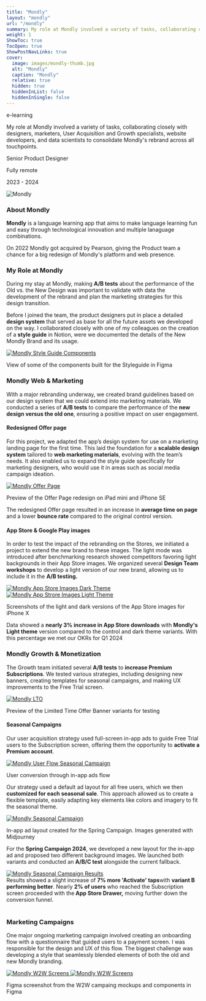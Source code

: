 ```yaml
---
title: "Mondly"
layout: "mondly"
url: "/mondly"
summary: My role at Mondly involved a variety of tasks, collaborating closely with designers, marketers, User Acquisition and Growth specialists, website developers, and data scientists to consolidate Mondly's rebrand across all touchpoints.
weight: 1
ShowToc: true
TocOpen: true
ShowPostNavLinks: true
cover:
  image: images/mondly-thumb.jpg
  alt: "Mondly"
  caption: "Mondly"
  relative: true
  hidden: true
  hiddenInList: false
  hiddenInSingle: false
---
```


<div class="intro-info">

<span class="tag blue text-blue">e-learning</span>

<p class="intro-description">My role at Mondly involved a variety of tasks, collaborating closely with designers, marketers, User Acquisition and Growth specialists, website developers, and data scientists to consolidate Mondly's rebrand across all touchpoints.</p>

  <div class="intro-details-wrapper">
      <p class="intro-details no-margin-bottom"><span class="fi" style="background-image: url(images/mouse.svg)"></span> Senior Product Designer</p>
      <p class="intro-details no-margin-bottom"><span class="fi" style="background-image: url(images/globe.svg)"></span> Fully remote</p>
      <p class="intro-details no-margin-bottom"><span class="fi" style="background-image: url(images/calendar.svg)"></span>  2023 - 2024</p>
  </div>
</div>

![Mondly](images/mondly-intro.jpg)

### About Mondly

**Mondly** is a language learning app that aims to make language learning fun and easy through technological innovation and multiple lanaguage combinations.

On 2022 Mondly got acquired by Pearson, giving the Product team a chance for a big redesign of Mondly's platform and web presence.

### My Role at Mondly

During my stay at Mondly, making **A/B tests** about the performance of the Old vs. the New Design was important to validate with data the development of the rebrand and plan the marketing strategies for this design transition.

Before I joined the team, the product designers put in place a detailed **design system** that served as base for all the future assets we developed on the way. I collaborated closely with one of my colleagues on the creation of a **style guide** in Notion, were we documented the details of the New Mondly Brand and its usage.

<a href="images/styleguide-components.png" class="lightbox">
  <img src="images/styleguide-components.png" alt="Mondly Style Guide Components">
</a>

<p class="photo-footnote">View of some of the components built for the Styleguide in Figma</p>

### Mondly Web & Marketing

With a major rebranding underway, we created brand guidelines based on our design system that we could extend into marketing materials. We conducted a series of **A/B tests** to compare the performance of the **new design versus the old one**, ensuring a positive impact on user engagement.

#### Redesigned Offer page

For this project, we adapted the app’s design system for use on a marketing landing page for the first time. This laid the foundation for a **scalable design system** tailored to **web marketing materials**, evolving with the team’s needs. It also enabled us to expand the style guide specifically for marketing designers, who would use it in areas such as social media campaign ideation.

<a href="images/mondly-offer-page.png" class="lightbox">
  <img src="images/mondly-offer-page.png" alt="Mondly Offer Page">
</a>

<p class="photo-footnote">Preview of the Offer Page redesign on iPad mini and iPhone SE</p>

<div class="box-notes orange" style="margin-bottom:20px">
 The redesigned Offer page resulted in an increase in <strong>average time on page</strong> and a lower <strong>bounce rate</strong> compared to the original control version.</div>

#### App Store & Google Play images

In order to test the impact of the rebranding on the Stores, we initiated a project to extend the new brand to these images. The light mode was introduced after benchmarking research showed competitors favoring light backgrounds in their App Store images. We organized several **Design Team workshops** to develop a light version of our new brand, allowing us to include it in the **A/B testing.**

 <a href="images/app-store-images-dark.png" class="lightbox">
   <img src="images/app-store-images-dark.png" alt="Mondly App Store Images Dark Theme">
 </a>

 <a href="images/app-store-images-light.png" class="lightbox">
   <img src="images/app-store-images-light.png" alt="Mondly App Strore Images Light Theme">
 </a>

<p class="photo-footnote">Screenshots of the light and dark versions of the App Store images for iPhone X</p>

<div class="box-notes orange" style="margin-bottom:20px"> Data showed a <strong>nearly 3% increase in App Store downloads</strong> with <strong>Mondly's Light theme</strong> version compared to the control and dark theme variants. With this percentage we met our OKRs for Q1 2024</div>

### Mondly Growth & Monetization

The Growth team initiated several **A/B tests** to **increase Premium Subscriptions**. We tested various strategies, including designing new banners, creating templates for seasonal campaigns, and making UX improvements to the Free Trial screen.

<a href="images/mondly-lto.png" class="lightbox">
  <img src="images/mondly-lto.png" alt="Mondly LTO">
</a>

<p class="photo-footnote">Preview of the Limited Time Offer Banner variants for testing</p>

#### Seasonal Campaigns

Our user acquisition strategy used full-screen in-app ads to guide Free Trial users to the Subscription screen, offering them the opportunity to **activate a Premium account**.

<a href="images/seasonal-campaigns-user-flow.png" class="lightbox">
  <img src="images/seasonal-campaigns-user-flow.png" alt="Mondly User Flow Seasonal Campaign">
</a>
<p class="photo-footnote">User conversion through in-app ads flow</p>

Our strategy used a default ad layout for all free users, which we then **customized for each seasonal sale**. This approach allowed us to create a flexible template, easily adapting key elements like colors and imagery to fit the seasonal theme.

<a href="images/seasonal-campaigns-redesign.png" class="lightbox">
  <img src="images/seasonal-campaigns-redesign.png" alt="Mondly Seasonal Campaign">
</a>

<p class="photo-footnote">In-app ad layout created for the Spring Campaign. Images generated with Midjourney</p>

For the **Spring Campaign 2024**, we developed a new layout for the in-app ad and proposed two different background images. We launched both variants and conducted an **A/B/C test** alongside the current fallback.

<a href="images/seasonal-campaigns-test-result.png" class="lightbox">
  <img src="images/seasonal-campaigns-test-result.png" alt="Mondly Seasonal Campaign Results">
</a>

<div class="box-notes orange" style="margin-bottom:40px">
 Results showed a slight increase of <strong>7% more 'Activate' taps</strong>with <strong>variant B performing better</strong>. Nearly <strong>2% of users</strong> who reached the Subscription screen proceeded with the<strong> App Store Drawer,</strong> moving further down the conversion funnel.
</div>

### Marketing Campaigns

One major ongoing marketing campaign involved creating an onboarding flow with a questionnaire that guided users to a payment screen. I was responsible for the design and UX of this flow. The biggest challenge was developing a style that seamlessly blended elements of both the old and new Mondly branding.

<a href="images/w2w-screens.png" class="lightbox">
  <img src="images/w2w-screens.png" alt="Mondly W2W Screens">
</a>

<a href="images/w2w-components.png" class="lightbox">
  <img src="images/w2w-components.png" alt="Mondly W2W Screens">
</a>

<p class="photo-footnote">Figma screenshot from the W2W campaing mockups and components in Figma</p>
